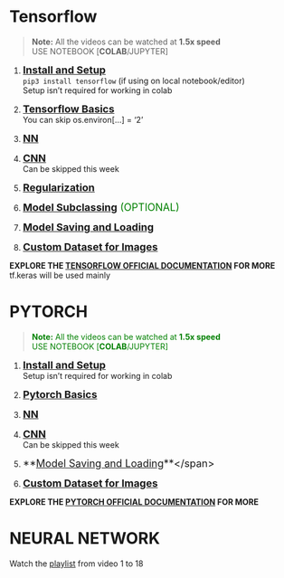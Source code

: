 # Tensorflow
>**Note:**
>All the videos can be watched at **1.5x speed**  
USE NOTEBOOK [**COLAB**/JUPYTER]

1. <span style="font-size:18px">**[Install and Setup](https://youtu.be/5Ym-dOS9ssA?si=lpQeaEaSqo9jOtvi)**</span>  
`pip3 install tensorflow` (if using on local notebook/editor)  
Setup isn’t required for working in colab

2. <span style="font-size:18px">**[Tensorflow Basics](https://youtu.be/HPjBY1H-U4U?si=xTni0ae-S0vgbQVA)**</span>   
You can skip os.environ[...] = ‘2’

3. <span style="font-size:18px">**[NN](https://youtu.be/pAhPiF3yiXI?si=jodY8SIy5PUapbzo)**</span> 

4. <span style="font-size:18px">**[CNN](https://youtu.be/WAciKiDP2bo?si=NhUXAoeg_VVcPTuz)**</span>  
Can be skipped this week

5. <span style="font-size:18px">**[Regularization](https://youtu.be/kJSUq1PLmWg?si=yfzLDoywCIZ3zE92)**</span> 

6. <span style="font-size:18px">**[Model Subclassing](https://youtu.be/WcZ_1IAH_nM?si=iftvnOL3IBpq-qYp)** <span style = "color: green"> (OPTIONAL) </span></span> 

7. <span style="font-size:18px">**[Model Saving and Loading](https://youtu.be/idus3KO6Wic?si=SFuwbX3sZWX6CEsv)**</span> 

8. <span style="font-size:18px">**[Custom Dataset for Images](https://youtu.be/q7ZuZ8ZOErE?si=Xu9uxKgzL9oYQvIa)**</span>

**EXPLORE THE [TENSORFLOW OFFICIAL DOCUMENTATION](https://www.tensorflow.org/api_docs/python/tf/keras) FOR MORE**  
tf.keras will be used mainly

# PYTORCH
><span style="color:green"> **Note:**
All the videos can be watched at **1.5x speed**  
USE NOTEBOOK [**COLAB**/JUPYTER]</span>

1. <span style="font-size:18px">**[Install and Setup](https://youtu.be/2S1dgHpqCdk?si=5tSQQbP7UELku9bc)**</span>  
Setup isn’t required for working in colab

1. <span style="font-size:18px">**[Pytorch Basics](https://youtu.be/x9JiIFvlUwk?si=jRkoBXGdU4FC6i8P)**</span>

1. <span style="font-size:18px">**[NN](https://youtu.be/Jy4wM2X21u0?si=DHMg84nHd8VL6Pjk)**</span>

1. <span style="font-size:18px">**[CNN](https://youtu.be/wnK3uWv_WkU?si=UDtEPUrbZUTi-lnX)**</span>  
Can be skipped this week

1. <span style="font-size:18px">**[Model Saving and Loading](https://youtu.be/g6kQl_EFn84?si=UMABNixyBJaNxF7_)**</span>

1. <span style="font-size:18px">**[Custom Dataset for Images](https://youtu.be/ZoZHd0Zm3RY?si=nl0R64asjzMYPR4m)**</span>

 
**EXPLORE THE [PYTORCH OFFICIAL DOCUMENTATION](https://pytorch.org/tutorials/beginner/basics/intro.html) FOR MORE** 

# NEURAL NETWORK

Watch the [playlist](https://youtube.com/playlist?list=PLZbbT5o_s2xq7LwI2y8_QtvuXZedL6tQU&si=lgaRNzQ9qPih4Hnt) from video 1 to 18
